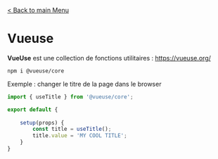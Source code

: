 [< Back to main Menu](https://github.com/gsoulie/vue-resources/blob/main/vue-index.md)    

# Vueuse

**VueUse** est une collection de fonctions utilitaires : https://vueuse.org/      

````npm i @vueuse/core````

Exemple : changer le titre de la page dans le browser

````typescript
import { useTitle } from '@vueuse/core';

export default {
    
    setup(props) {
        const title = useTitle();
        title.value = 'MY COOL TITLE';
    }
}
````
